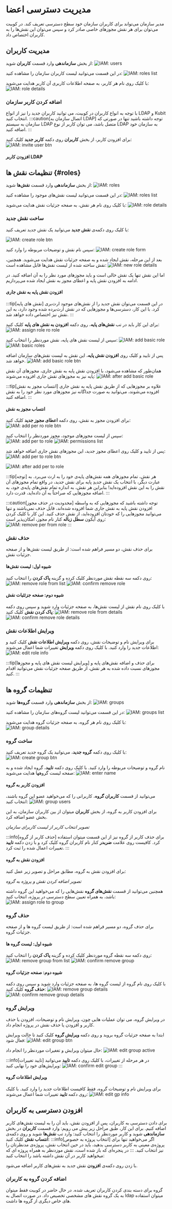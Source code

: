 # مدیریت دسترسی اعضا

مدیر سازمان می‌تواند برای کاربران سازمان خود سطح دسترسی تعریف کند. در کوبیت می‌توان برای هر نقش مجوزهای خاصی صادر کرد و سپس می‌توان این نقش‌ها را به کاربران اختصاص داد.

## مدیریت کاربران

از بخش **سازماندهی** وارد قسمت **کاربران** شوید:
![IAM: users](users.png)

در این قسمت می‌توانید لیست کاربران سازمان را مشاهده کنید:
![IAM: roles list](roles-list.png)

با کلیک روی نام هر کاربر، به صفحه اطلاعات کاربری آن کاربر هدایت می‌شوید:
![IAM: role details](role-details.png)

### اضافه کردن کاربر سازمان

با توجه به انواع کاربران در کوبیت، می توانید کاربران جدید را نیز از انواع LDAP و Kubit انتخاب کنید.
:::caution[اتصال سازمان به LDAP]
توجه داشته باشید تنها در صورتی که سازمان به سیستم LDAP متصل باشد، می توان کاربر از نوع LDAP به سازمان خود اضافه کنید.
:::

برای افزودن کاربر، از بخش **کاربران** روی دکمه **کاربر جدید** کلیک کنید:
![IAM: invite user btn](invite-user-btn.png)

#### افزودن کاربر LDAP

## تنظیمات نقش ها {#roles}

از بخش **سازماندهی** وارد قسمت **نقش‌ها** شوید:
![IAM: roles](roles.png)

در این قسمت می‌توانید لیست نقش‌های موجود را مشاهده کنید:
![IAM: roles list](roles-list.png)

با کلیک روی نام هر نقش، به صفحه جزئیات نقش هدایت می‌شوید:
![IAM: role details](role-details.png)

### ساخت نقش جدید

با کلیک روی دکمه‌ی **نقش جدید** می‌توانید یک نقش جدید تعریف کنید:

![IAM: create role btn](create-role-btn.png)

سپس نام نقش و توضیحات مربوطه را وارد کنید:
![IAM: create role form](create-role-form.png)

بعد از این مرحله، نقش ایجاد شده و به صفحه جزئیات نقش هدایت می‌شوید. همچنین، نقش ساخته شده از لیست نقش‌ها قابل مشاهده است:
![IAM: new role details](new-role-details.png)

اما این نقش تنها یک نقش خالی است و باید مجوزهای مورد نظر را به آن اضافه کنید. در ادامه به افزودن نقش پایه و اعطای مجوز به نقش ایجاد شده می‌پردازیم.

#### افزودن نقش پایه به نقش جاری

:::tip[نقش های پایه]
در این قسمت می‌توان نقش جدید را از نقش‌های موجود ارث‌بری کرد. با این کار، دسترسی‌ها و مجوزهایی که در نقش ارث‌برده شده وجود دارد، به این نقش نیز اختصاص داده خواهد شد.
:::

برای این کار باید در تب **نقش‌های پایه**، روی دکمه **افزودن به نقش های پایه** کلیک کنید:
![IAM: assign role ro role](assign-role-to-role.png)

سپس از لیست نقش های پایه، نقش موردنظر را انتخاب کنید:
![IAM: add basic role](add-basic-role.png)
![IAM: basic roles](basic-roles.png)

پس از تایید و کلیک روی **افزودن نقش پایه**، این نقش به لیست نقش‌های سازمان اضافه خواهد شد.
![IAM: add basic role btn](add-basic-role-btn.png)

همان‌طور که مشاهده می‌شود، با افزودن نقش پایه به نقش جاری، مجوزهای آن نقش پایه نیز به مجوزهای نقش جاری افزوده می‌شوند:
![IAM: after add basic role](after-add-basic-role.png)

:::tip[انتساب مجوز به نقش]
علاوه بر مجوزهایی که از طریق نقش پایه به نقش جاری افزوده می‌شوند، می‌توانید به صورت جداگانه نیز مجوزهای مورد نظر خود را به نقش اضافه کنید.
:::

#### انتساب مجوز به نقش

برای افزودن مجوز به نقش، روی دکمه **اعطای مجوز جدید** کلیک کنید:
![IAM: add per ro role btn](assign-per-to-role.png)

سپس از لیست مجوزهای موجود، مجوز موردنظر را انتخاب کنید:
![IAM: add per to role](add-per-to-role.png)
![IAM: permissions list](permissions-list.png)

پس از تایید و کلیک روی اعطای مجوز جدید، این مجوزهای نقش جاری اضافه خواهد شد:
![IAM: add per to role btn](add-per-to-role-btn.png)

![IAM: after add per to role](after-add-per-to-role.png)

:::tip[توجه]
هر نقش، تمام مجوزهای همه نقش‌های پایه‌ی خود را به ارث می‌برد.
به عبارت دیگر، با انتخاب یک نقش جدیدِ پایه برای نقش جدید، در واقع تمام مجوزهای آن نقش را به این نقش افزوده‌اید!
بنابراین هر نقش، به اندازه تمام نقش‌های پایه‌ی خود، به اضافه مجوزهایی که صراحتاً به آن داده‌اید، قدرت دارد.
:::

:::caution[محدودیت در حذف مجوز]
توجه داشته باشید که مجوزهایی که به واسطه افزودن نقش پایه به نقش جاری شما افزوده شده‌اند، قابل حذف نمی‌باشند و تنها می‌توانید مجوزهایی را که خودتان افزوده‌اید، از نقش حذف کنید. این کار با کلیک کردن روی آیکون **سطل زباله** کنار نام مجوز، امکان‌پذیر است:
![IAM: remove per from role](remove-per-from-role.png)
:::

### حذف نقش

برای حذف نقش، دو مسیر فراهم شده است: از طریق لیست نقش‌ها و از صفحه جزئیات نقش.

#### شیوه اول: لیست نقش‌ها

روی دکمه سه نقطه نقش موردنظر کلیک کرده و گزینه **پاک کردن** را انتخاب کنید:
![IAM: remove role from list](remove-role-from-list.png)
![IAM: confirm remove role](confirm-remove-role.png)

#### شیوه دوم: صفحه جزئئیات نقش

با کلیک روی نام نقش از لیست نقش‌ها، به صفحه جزئیات وارد شوید و سپس روی دکمه **پاک کردن نقش** کلیک کنید:
![IAM: remove role from details](remove-role-from-details.png)
![IAM: confirm remove role details](confirm-remove-role-details.png)

### ویرایش اطلاعات نقش

برای ویرایش نام و توضیحات نقش، روی دکمه **ویرایش اطلاعات نقش** کلیک کنید و اطلاعات جدید را وارد کنید. با کلیک روی دکمه **ویرایش** تغییرات شما اعمال می‌شوند:
![IAM: edit role info](edit-role-info.png)

:::tip[ویرایش لیست نقش های پایه و مجوزها]
برای حذف و اضافه نقش‌های پایه و مجوزهای نسبت داده شده به هر نقش، از طریق صفحه جزئیات نقش می‌توانید اقدام کنید.
:::

## تنظیمات گروه ها

از بخش **سازماندهی** وارد قسمت **گروه‌ها** شوید:
![IAM: groups](groups.png)

در این قسمت می‌توانید لیست گروه‌های سازمان را مشاهده کنید:
![IAM: groups list](groups-list.png)

با کلیک روی نام هر گروه، به صفحه جزئیات گروه هدایت می‌شوید:
![IAM: group details](group-details.png)

### ساخت گروه

با کلیک روی دکمه‌ **گروه جدید**، می‌توانید یک گروه جدید تعریف کنید:
![IAM: create group btn](create-group-btn.png)

نام گروه و توضیحات مربوطه را وارد کنید. با کلیک روی دکمه **تایید**، گروه ایجاد شده و به صفحه لیست گروهها هدایت می‌شوید:
![IAM: enter name](enter-gp-name.png)

#### افزودن کاربر به گروه

می‌توانید از قسمت **کاربران گروه‌**، کاربرانی را که می‌خواهید عضو این گروه باشند، انتخاب کنید:
![IAM: group users](group-users.png)

برای افزودن کاربر به گروه، از بخش **کاربران** میتوان از بین کاربران سازمان، به این بخش عضو اضافه کرد.

_تصویر انتخاب کاربر از لیست کاربرای سازمان_

:::info[حذف کاربر از گروه]
برای حذف کاربر از گروه نیز از این قسمت میتوان استفاده کرد. کافیست روی علامت **ضربدر** کنار نام کاربران گروه کلیک کرد و با زدن دکمه **تایید** تغییرات اعمال شده را ثبت کرد.
:::

#### افزودن نقش به گروه

برای افزودن نقش به گروه، مطابق مراحل و تصویر زیر عمل کنید:

_تصویر اضافه کردن نقش و پروژه به گروه_

همچنین می‌توانید از قسمت **نقش‌های گروه** نقش‌هایی را که می‌خواهید این گروه داشته باشد، به همراه تعیین سطح دسترسی در پروژه، انتخاب کنید:
![IAM: assign role to group](assign-role-to-group.png)

### حذف گروه

برای حذف گروه، دو مسیر فراهم شده است: از طریق لیست گروه ها و از صفحه جزئیات گروه.

#### شیوه اول: لیست گروه ها

روی دکمه سه نقطه گروه موردنظر کلیک کرده و گزینه **پاک کردن** را انتخاب کنید:
![IAM: remove group from list](remove-group-from-list.png)
![IAM: confirm remove group](confirm-remove-group.png)

#### شیوه دوم: صفحه جزئیات گروه

با کلیک روی نام گروه از لیست گروه ها، به صفحه جزئیات وارد شوید و سپس روی دکمه **حذف گروه** کلیک کنید:
![IAM: remove group details](remove-group-details.png)
![IAM: confirm remove group details](confirm-remove-group-details.png)

### ویرایش گروه

در ویرایش گروه، می توان عملیات هایی چون، ویرایش نام و توضیحات، افزودن یا حذف کاربر و افزودن یا حذف نقش در پروژه انجام داد.

ابتدا به صفحه جزئیات گروه بروید و روی دکمه **ویرایش گروه** کلیک کنید تا حالت ویرایش فعال شود:
![IAM: edit group btn](edit-group-btn.png)

حال میتوان ویرایش و تغغیرات موردنظر را انجام داد:
![IAM: edit group active](edit-group-active.png)

:::info[تایید تغییرات]
در هر مرحله از تغییرات، با کلیک روی دکمه **تایید** می‌توانید ویرایش‌های خود را نهایی کنید:
![IAM: confirm edit group](confirm-edit-group.png)
:::

#### ویرایش اطلاعات گروه

برای ویرایش نام و توضیحات گروه، فقط کافیست اطلاعات جدید را وارد کنید. با کلیک روی دکمه **تایید** تغییرات شما اعمال می‌شوند:
![IAM: edit gp info](edit-gp-info.png)

## افزودن دسترسی به کاربران

برای دادن دسترسی به کاربران، پس از افزودن نقش، باید آن را به لیست نقش‌های کاربر اضافه کنیم. برای این کار، طبق مراحل زیر پیش می رویم:
وارد قسمت **کاربران** در بخش **سازماندهی** شوید و کاربر موردنظر را انتخاب کنید:
وارد تب **نقش‌ها** شوید و روی دکمه‌ی **انتساب نقش** کلیک کنید:
:::info[انتخاب پروژه به خصوص]
اگر می‌خواهید تنها برای پروژه‌ی معینی به کاربر دسترسی بدهید، باید در حین انتخاب نقش، پروژه‌ی مدنظرتان را نیز انتخاب کنید.
:::
در پنجره‌‌ای که باز شده است، نقش موزدنظر به همراه پروژه ای که میخواهید کاربر در آن نقش داشته باشد را انتخاب کنید:

با زدن روی دکمه‌ی **افزودن** نقش جدید به نقش‌های کاربر اضافه می‌شود.

### اضافه کردن گروه به کاربران

گروه برای دسته بندی کردن کاربران تعریف شده. در حال حاضر در کوبیت فقط میتوان به یک گروه نقش های مشخصی تخصیص داد. در صورت اتصال به ldap میتوان استفاده های خاص دیگری از گروه ها داشت.
